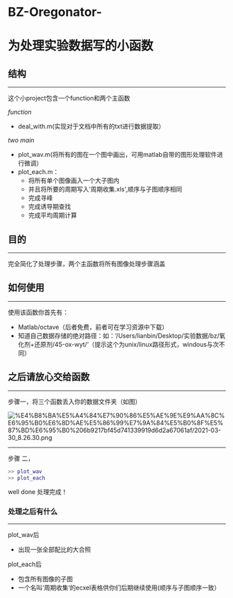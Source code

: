# BZ-Oregonator-
# 为处理实验数据写的小函数

## 结构

---

这个小project包含一个function和两个主函数

*function*

- deal_with.m(实现对于文档中所有的txt进行数据提取）

*two main*

- plot_wav.m(将所有的图在一个图中画出，可用matlab自带的图形处理软件进行微调）
- plot_each.m：
    - 将所有单个图像画入一个大子图内
    - 并且将所要的周期写入‘周期收集.xls',顺序与子图顺序相同
    - 完成寻峰
    - 完成诱导期查找
    - 完成平均周期计算

## 目的

---

完全简化了处理步骤，两个主函数将所有图像处理步骤涵盖

## 如何使用

---

使用该函数你首先有：

- Matlab/octave（后者免费，前者可在学习资源中下载）
- 知道自己数据存储的绝对路径：如：‘/Users/lianbin/Desktop/实验数据/bz/氧化剂+还原剂/45-ox-wyt/’（提示这个为unix/linux路径形式，windous与次不同）

## 之后请放心交给函数

---

步骤一，将三个函数丢入你的数据文件夹（如图）

![%E4%B8%BA%E5%A4%84%E7%90%86%E5%AE%9E%E9%AA%8C%E6%95%B0%E6%8D%AE%E5%86%99%E7%9A%84%E5%B0%8F%E5%87%BD%E6%95%B0%206b9217bf45d741339919d6d2a67061af/2021-03-30_8.26.30.png](%E4%B8%BA%E5%A4%84%E7%90%86%E5%AE%9E%E9%AA%8C%E6%95%B0%E6%8D%AE%E5%86%99%E7%9A%84%E5%B0%8F%E5%87%BD%E6%95%B0%206b9217bf45d741339919d6d2a67061af/2021-03-30_8.26.30.png)

---

步骤 二，

```matlab
>> plot_wav
>> plot_each
```

well done 处理完成！

### 处理之后有什么

---

plot_wav后

- 出现一张全部配比的大合照

plot_each后

- 包含所有图像的子图
- 一个名叫‘周期收集‘的ecxel表格供你们后期继续使用(顺序与子图顺序一致）
